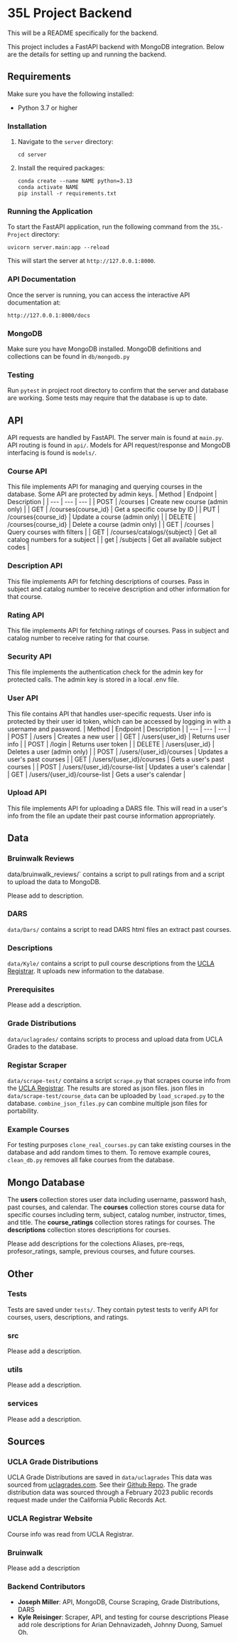 # 35L Project Backend

This will be a README specifically for the backend.

This project includes a FastAPI backend with MongoDB integration. Below are the details for setting up and running the backend.

## Requirements

Make sure you have the following installed:

- Python 3.7 or higher

### Installation

1. Navigate to the `server` directory:
   ```
   cd server
   ```
2. Install the required packages:
   ```
   conda create --name NAME python=3.13
   conda activate NAME
   pip install -r requirements.txt
   ```

### Running the Application

To start the FastAPI application, run the following command from the `35L-Project` directory:

```
uvicorn server.main:app --reload
```

This will start the server at `http://127.0.0.1:8000`.

### API Documentation

Once the server is running, you can access the interactive API documentation at:

```
http://127.0.0.1:8000/docs
```

### MongoDB

Make sure you have MongoDB installed.
MongoDB definitions and collections can be found in `db/mongodb.py`

### Testing

Run `pytest` in project root directory to confirm that the server and database are working. Some tests may require that the database is up to date.

## API

API requests are handled by FastAPI. The server main is found at `main.py`. API routing is found in `api/`. Models for API request/response and MongoDB interfacing is found is `models/`.

### Course API

This file implements API for managing and querying courses in the database. Some API are protected by admin keys.
| Method | Endpoint | Description |
| --- | --- | --- |
| POST | /courses | Create new course (admin only) |
| GET | /courses{course_id} | Get a specific course by ID |
| PUT | /courses{course_id} | Update a course (admin only) |
| DELETE | /courses{course_id} | Delete a course (admin only) |
| GET | /courses | Query courses with filters |
| GET | /courses/catalogs/{subject} | Get all catalog numbers for a subject |
| get | /subjects | Get all available subject codes |

### Description API

This file implements API for fetching descriptions of courses.
Pass in subject and catalog number to receive description and other information for that course.

### Rating API

This file implements API for fetching ratings of courses. Pass in subject and catalog number to receive rating for that course.

### Security API

This file implements the authentication check for the admin key for protected calls. The admin key is stored in a local .env file.

### User API

This file contains API that handles user-specific requests. User info is protected by their user id token, which can be accessed by logging in with a username and password.
| Method | Endpoint | Description |
| --- | --- | --- |
| POST | /users | Creates a new user |
| GET | /users{user_id} | Returns user info |
| POST | /login | Returns user token |
| DELETE | /users{user_id} | Deletes a user (admin only) |
| POST | /users/{user_id}/courses | Updates a user's past courses |
| GET | /users/{user_id}/courses | Gets a user's past courses |
| POST | /users/{user_id}/course-list | Updates a user's calendar |
| GET | /users/{user_id}/course-list | Gets a user's calendar |

### Upload API

This file implements API for uploading a DARS file. This will read in a user's info from the file an update their past course information appropriately.

## Data

### Bruinwalk Reviews

data/bruinwalk_reviews/` contains a script to pull ratings from and a script to upload the data to MongoDB.

Please add to description.

### DARS

`data/Dars/` contains a script to read DARS html files an extract past courses.

### Descriptions

`data/Kyle/` contains a script to pull course descriptions from the [UCLA Registrar](https://registrar.ucla.edu/academics/course-descriptions?). It uploads new information to the database.

### Prerequisites

Please add a description.

### Grade Distributions

`data/uclagrades/` contains scripts to process and upload data from UCLA Grades to the database.

### Registar Scraper

`data/scrape-test/` contains a script `scrape.py` that scrapes course info from the [UCLA Registrar](https://sa.ucla.edu/ro/public/soc/). The results are stored as json files. json files in `data/scrape-test/course_data` can be uploaded by `load_scraped.py` to the database. `combine_json_files.py` can combine multiple json files for portability.

### Example Courses

For testing purposes `clone_real_courses.py` can take existing courses in the database and add random times to them. To remove example coures, `clean_db.py` removes all fake courses from the database.

## Mongo Database

The **users** collection stores user data including username, password hash, past courses, and calendar.
The **courses** collection stores course data for specific courses including term, subject, catalog number, instructor, times, and title.
The **course_ratings** collection stores ratings for courses.
The **descriptions** collection stores descriptions for courses.

Please add descriptions for the colections Aliases, pre-reqs, profesor_ratings, sample, previous courses, and future courses.

## Other

### Tests

Tests are saved under `tests/`. They contain pytest tests to verify API for courses, users, descriptions, and ratings.

### src

Please add a description.

### utils

Please add a description.

### services

Please add a description.

## Sources

### UCLA Grade Distributions

UCLA Grade Distributions are saved in `data/uclagrades`
This data was sourced from [uclagrades.com](https://www.uclagrades.com/). See their [Github Repo](https://github.com/nathanhleung/uclagrades.com/tree/main). The grade distribution data was sourced through a February 2023 public records request made under the California Public Records Act.

### UCLA Registrar Website

Course info was read from UCLA Registrar.

### Bruinwalk

Please add a description

### Backend Contributors

- **Joseph Miller**: API, MongoDB, Course Scraping, Grade Distributions, DARS
- **Kyle Reisinger**: Scraper, API, and testing for course descriptions
  Please add role descriptions for Arian Dehnavizadeh, Johnny Duong, Samuel Oh.
